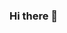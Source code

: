 ### Hi there 👋

<!--
**abhijain2472/abhijain2472** is a ✨ _special_ ✨ repository because its `README.md` (this file) appears on your GitHub profile.

Here are some ideas to get you started:

- 🔭 I’m currently working on Flutter.
- 🌱 I’m currently learning Flutter advance topics.
- 🤔 I’m looking for help with flutter & firebase functionlity.
- 💬 Ask me about Fluuter, Firebase & Dialogflow.
- 📫 How to reach me: ...
- 😄 Pronouns: He/His
- ⚡ Fun fact: ...
-->
